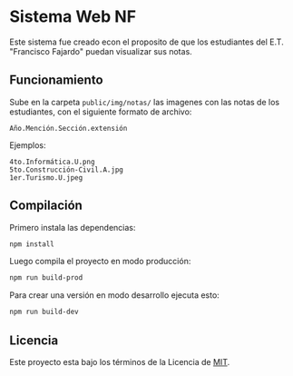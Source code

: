 # Sistema Web NF

Este sistema fue creado econ el proposito de que los estudiantes del E.T. "Francisco Fajardo" puedan visualizar sus notas.

## Funcionamiento

Sube en la carpeta `public/img/notas/` las imagenes con las notas de los estudiantes, con el siguiente formato de archivo:

```
Año.Mención.Sección.extensión
```

Ejemplos:

```
4to.Informática.U.png
5to.Construcción-Civil.A.jpg
1er.Turismo.U.jpeg
```

## Compilación

Primero instala las dependencias:

```sh
npm install
```

Luego compila el proyecto en modo producción:

```sh
npm run build-prod
```

Para crear una versión en modo desarrollo ejecuta esto:

```sh
npm run build-dev
```

## Licencia

Este proyecto esta bajo los términos de la Licencia de [MIT](https://github.com/francisco-fajardo/notas/blob/master/LICENSE).
